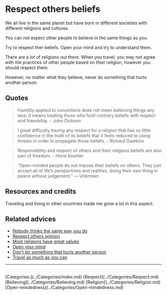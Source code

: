 # Respect others beliefs

We all live in the same planet but have born in different societies with different religions and cultures.

You can not expect other people to believe in the same things as you.

Try to respect ther beliefs. Open your mind and try to understand them.

There are a lot of religions out there. When you travel, you may not agree with the practices of other people based on their religion, however you should respect them.

However, no matter what they believe, never do something that hurts another person.

## Quotes

> Humility applied to convictions does not mean believing things any less; it means treating those who hold contrary beliefs with respect and friendship. - John Dickson

> I great difficulty having any respect for a religion that has so little confidence in the truth of its beliefs that it feels reduced to using threats in order to propagate those beliefs. - Richard Dawkins

> Responsibility and respect of others and their religious beliefs are also part of freedom. - Horst Koehler

> “Open-minded people do not impose their beliefs on others. They just accept all of life’s perspectives and realities, doing their own thing in peace without judgement.” — Unknown 

## Resources and credits

Traveling and living in other ocuntries made me grow a lot in this aspect.

## Related advices

- [Nobody thinks the same way you do](../Nobody%20thinks%20the%20same%20way%20you%20do/index.md)
- [Respect others opinion](../Respect%20others%20opinion/index.md)
- [Most religions have great values](../Most%20religions%20have%20great%20values/index.md)
- [Open your mind](../Open%20your%20mind/index.md)
- [Don't do something that hurts another person](../Do%20no%20harm/index.md)
- [Travel as much as you can](../Travel%20as%20much%20as%20you%20can/index.md)
<hr/><br/>[Categories:](../Categories/index.md) [Respect](../Categories/Respect.md) [Believing](../Categories/Believing.md) [Religion](../Categories/Religion.md) [Open-mindedness](../Categories/Open-mindedness.md)